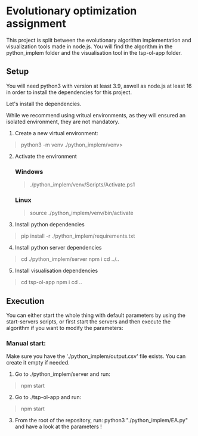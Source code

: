 # Evolutionary optimization assignment

This project is split between the evolutionary algorithm implementation and visualization tools made in node.js.
You will find the algorithm in the python_implem folder and the visualisation tool in the tsp-ol-app folder.

## Setup
You will need python3 with version at least 3.9, aswell as node.js at least 16 in order to install the dependencies for this project.

Let's install the dependencies.

While we recommend using vritual environments, as they will ensured an isolated environment, they are not mandatory.

1. Create a new virtual environment:
>python3 -m venv ./python_implem/venv>
2. Activate the environment
    ### Windows
    >./python_implem/venv/Scripts/Activate.ps1
    ### Linux
    >source ./python_implem/venv/bin/activate

3. Install python dependencies
>pip install -r ./python_implem/requirements.txt

4. Install python server dependencies
>cd ./python_implem/server
>npm i
>cd ../..

5. Install visualisation dependencies
>cd tsp-ol-app
>npm i
>cd ..

## Execution
You can either start the whole thing with default parameters by using the start-servers scripts, or first start the servers and then execute the algorithm if you want to modify the parameters:

### Manual start:
Make sure you have the './python_implem/output.csv' file exists. You can create it empty if needed.

1. Go to ./python_implem/server and run:
>npm start

2. Go to ./tsp-ol-app and run:
>npm start

3. From the root of the repository, run:
python3 "./python_implem/EA.py" and have a look at the parameters !